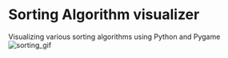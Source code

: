# Sorting Algorithm visualizer 
Visualizing various sorting algorithms using Python and Pygame
![sorting_gif](https://user-images.githubusercontent.com/97787214/231481716-de5a861d-d4a5-4af9-a3ba-ef593874a9f0.gif)
